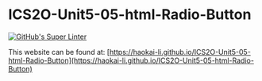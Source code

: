 # ICS2O-Unit5-05-html-Radio-Button
[![GitHub's Super Linter](https://github.com/haokai-li/ICS2O-Unit5-05-html-Radio-Button/workflows/GitHub's%20Super%20Linter/badge.svg)](https://github.com/haokai-li/ICS2O-Unit5-05-html-Radio-Button/actions)

This website can be found at: [https://haokai-li.github.io/ICS2O-Unit5-05-html-Radio-Button](https://haokai-li.github.io/ICS2O-Unit5-05-html-Radio-Button)